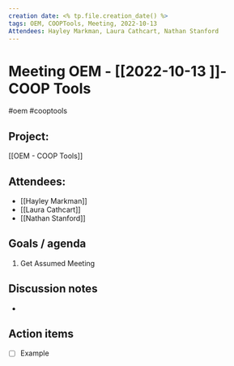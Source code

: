 ```yaml
---
creation date: <% tp.file.creation_date() %>
tags: OEM, COOPTools, Meeting, 2022-10-13
Attendees: Hayley Markman, Laura Cathcart, Nathan Stanford
---
```


# Meeting OEM - [[2022-10-13 ]]- COOP Tools 
#oem #cooptools 

## Project:
[[OEM - COOP Tools]]

## Attendees:
* [[Hayley Markman]]
* [[Laura Cathcart]]
* [[Nathan Stanford]]


## Goals / agenda 
1. Get Assumed Meeting

## Discussion notes
- 

## Action items
 
- [ ] Example


